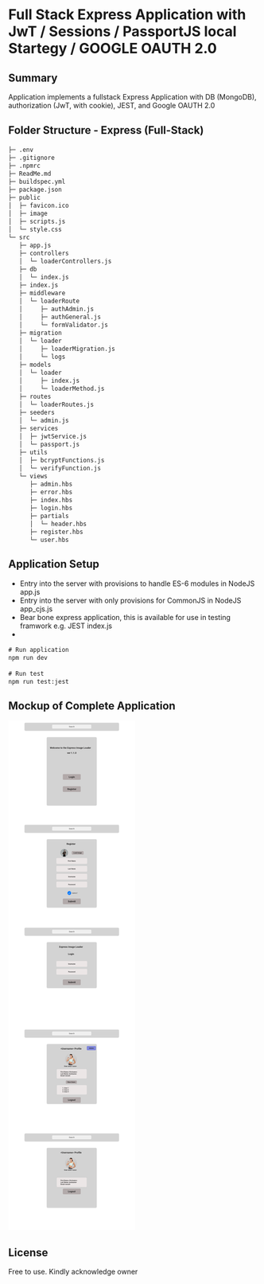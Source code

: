 # Full Stack Express Application with JwT / Sessions / PassportJS local Startegy / GOOGLE OAUTH 2.0

## Summary
Application implements a fullstack Express Application with DB (MongoDB), authorization (JwT, with cookie), JEST, and Google OAUTH 2.0

## Folder Structure - Express (Full-Stack)

```
├─ .env
├─ .gitignore
├─ .npmrc
├─ ReadMe.md
├─ buildspec.yml
├─ package.json
├─ public
│  ├─ favicon.ico
│  ├─ image
│  ├─ scripts.js
│  └─ style.css
└─ src
   ├─ app.js
   ├─ controllers
   │  └─ loaderControllers.js
   ├─ db
   │  └─ index.js
   ├─ index.js
   ├─ middleware
   │  └─ loaderRoute
   │     ├─ authAdmin.js
   │     ├─ authGeneral.js
   │     └─ formValidator.js
   ├─ migration
   │  └─ loader
   │     ├─ loaderMigration.js
   │     └─ logs
   ├─ models
   │  └─ loader
   │     ├─ index.js
   │     └─ loaderMethod.js
   ├─ routes
   │  └─ loaderRoutes.js
   ├─ seeders
   │  └─ admin.js
   ├─ services
   │  ├─ jwtService.js
   │  └─ passport.js
   ├─ utils
   │  ├─ bcryptFunctions.js
   │  └─ verifyFunction.js
   └─ views
      ├─ admin.hbs
      ├─ error.hbs
      ├─ index.hbs
      ├─ login.hbs
      ├─ partials
      │  └─ header.hbs
      ├─ register.hbs
      └─ user.hbs
```

## Application Setup
* Entry into the server with provisions to handle ES-6 modules in NodeJS app.js
* Entry into the server with only provisions for CommonJS in NodeJS app_cjs.js
* Bear bone express application, this is available for use in testing framwork e.g. JEST index.js
* 
```
# Run application
npm run dev

# Run test
npm run test:jest
```

## Mockup of Complete Application
![mockup using Lunacy App](./image/webpageMockup.png)

## License
Free to use. Kindly acknowledge owner
